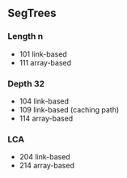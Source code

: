 ## SegTrees

### Length n
- 101 link-based
- 111 array-based

### Depth 32
- 104 link-based
- 109 link-based (caching path)
- 114 array-based

### LCA
- 204 link-based
- 214 array-based
